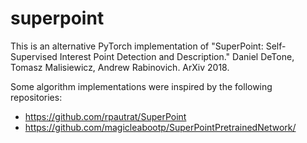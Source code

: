 # superpoint
This is an alternative PyTorch implementation of "SuperPoint: Self-Supervised Interest Point Detection and Description." Daniel DeTone, Tomasz Malisiewicz, Andrew Rabinovich. ArXiv 2018.

Some algorithm implementations were inspired by the following repositories:
* https://github.com/rpautrat/SuperPoint
* https://github.com/magicleabootp/SuperPointPretrainedNetwork/